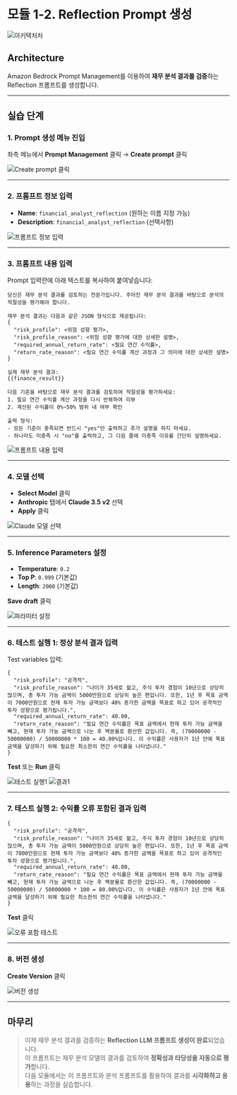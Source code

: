 # 모듈 1-2. Reflection Prompt 생성

![아키텍처처](./images/Architecture2.png)

## Architecture

Amazon Bedrock Prompt Management를 이용하여 **재무 분석 결과를 검증**하는 Reflection 프롬프트를 생성합니다.

---

## 실습 단계

### 1. Prompt 생성 메뉴 진입

좌측 메뉴에서 **Prompt Management** 클릭 → **Create prompt** 클릭

![Create prompt 클릭](./images/Picture11.png)

---

### 2. 프롬프트 정보 입력

- **Name**: `financial_analyst_reflection` (원하는 이름 지정 가능)
- **Description**: `financial_analyst_reflection` (선택사항)

![프롬프트 정보 입력](./images/Picture12.png)

---

### 3. 프롬프트 내용 입력

Prompt 입력란에 아래 텍스트를 복사하여 붙여넣습니다:

```
당신은 재무 분석 결과를 검토하는 전문가입니다. 주어진 재무 분석 결과를 바탕으로 분석의 적절성을 평가해야 합니다.

재무 분석 결과는 다음과 같은 JSON 형식으로 제공됩니다:
{
  "risk_profile": <위험 성향 평가>,
  "risk_profile_reason": <위험 성향 평가에 대한 상세한 설명>,
  "required_annual_return_rate": <필요 연간 수익률>,
  "return_rate_reason": <필요 연간 수익률 계산 과정과 그 의미에 대한 상세한 설명>
}

실제 재무 분석 결과:
{{finance_result}}

다음 기준을 바탕으로 재무 분석 결과를 검토하여 적절성을 평가하세요:
1. 필요 연간 수익률 계산 과정을 다시 반복하여 리뷰
2. 계산된 수익률이 0%~50% 범위 내 여부 확인

출력 형식:
- 모든 기준이 충족되면 반드시 "yes"만 출력하고 추가 설명을 하지 마세요.
- 하나라도 미충족 시 "no"를 출력하고, 그 다음 줄에 미충족 이유를 간단히 설명하세요.
```

![프롬프트 내용 입력](./images/Picture13.png)

---

### 4. 모델 선택

- **Select Model** 클릭
- **Anthropic** 탭에서 **Claude 3.5 v2** 선택
- **Apply** 클릭

![Claude 모델 선택](./images/Picture14.png)

---

### 5. Inference Parameters 설정

- **Temperature**: `0.2`
- **Top P**: `0.999` (기본값)
- **Length**: `2000` (기본값)

**Save draft** 클릭

![파라미터 설정](./images/Picture15.png)

---

### 6. 테스트 실행 1: 정상 분석 결과 입력

Test variables 입력:

```
{
  "risk_profile": "공격적",
  "risk_profile_reason": "나이가 35세로 젊고, 주식 투자 경험이 10년으로 상당히 많으며, 총 투자 가능 금액이 5000만원으로 상당히 높은 편입니다. 또한, 1년 후 목표 금액이 7000만원으로 현재 투자 가능 금액보다 40% 증가한 금액을 목표로 하고 있어 공격적인 투자 성향으로 평가됩니다.",
  "required_annual_return_rate": 40.00,
  "return_rate_reason": "필요 연간 수익률은 목표 금액에서 현재 투자 가능 금액을 빼고, 현재 투자 가능 금액으로 나눈 후 백분율로 환산한 값입니다. 즉, (70000000 - 50000000) / 50000000 * 100 = 40.00%입니다. 이 수익률은 사용자가 1년 안에 목표 금액을 달성하기 위해 필요한 최소한의 연간 수익률을 나타냅니다."
}
```

**Test** 또는 **Run** 클릭

![테스트 실행1](./images/Picture16.png)
![결과1](./images/Picture16_1.png)

---

### 7. 테스트 실행 2: 수익률 오류 포함된 결과 입력

```
{
  "risk_profile": "공격적",
  "risk_profile_reason": "나이가 35세로 젊고, 주식 투자 경험이 10년으로 상당히 많으며, 총 투자 가능 금액이 5000만원으로 상당히 높은 편입니다. 또한, 1년 후 목표 금액이 7000만원으로 현재 투자 가능 금액보다 40% 증가한 금액을 목표로 하고 있어 공격적인 투자 성향으로 평가됩니다.",
  "required_annual_return_rate": 40.00,
  "return_rate_reason": "필요 연간 수익률은 목표 금액에서 현재 투자 가능 금액을 빼고, 현재 투자 가능 금액으로 나눈 후 백분율로 환산한 값입니다. 즉, (70000000 - 50000000) / 50000000 * 100 = 80.00%입니다. 이 수익률은 사용자가 1년 안에 목표 금액을 달성하기 위해 필요한 최소한의 연간 수익률을 나타냅니다."
}
```

**Test** 클릭

![오류 포함 테스트](./images/Picture17.png)

---

### 8. 버전 생성

**Create Version** 클릭

![버전 생성](./images/Picture18.png)

---

## 마무리

> 이제 재무 분석 결과를 검증하는 **Reflection LLM 프롬프트 생성이 완료**되었습니다.  
> 이 프롬프트는 재무 분석 모델의 결과를 검토하여 **정확성과 타당성을 자동으로 평가**합니다.  
> 다음 모듈에서는 이 프롬프트와 분석 프롬프트를 활용하여 결과를 **시각화하고 응용**하는 과정을 실습합니다.
